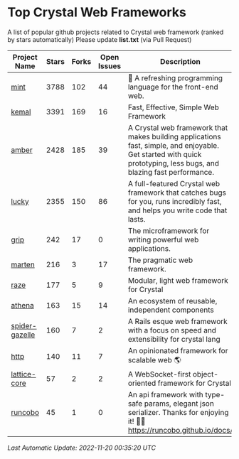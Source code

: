 # Top Crystal Web Frameworks

A list of popular github projects related to Crystal web framework (ranked by stars automatically)
Please update **list.txt** (via Pull Request)

| Project Name | Stars | Forks | Open Issues | Description | Last Commit |
| ------------ | ----- | ----- | ----------- | ----------- | ----------- |
| [mint](https://github.com/mint-lang/mint) |3788|102|44|:leaves: A refreshing programming language for the front-end web.|2022-10-23T14:06:35Z|
| [kemal](https://github.com/kemalcr/kemal) |3391|169|16|Fast, Effective, Simple Web Framework|2022-10-09T10:54:10Z|
| [amber](https://github.com/amberframework/amber) |2428|185|39|A Crystal web framework that makes building applications fast, simple, and enjoyable. Get started with quick prototyping, less bugs, and blazing fast performance.|2022-11-08T22:07:17Z|
| [lucky](https://github.com/luckyframework/lucky) |2355|150|86|A full-featured Crystal web framework that catches bugs for you, runs incredibly fast, and helps you write code that lasts.|2022-11-17T20:54:44Z|
| [grip](https://github.com/grip-framework/grip) |242|17|0|The microframework for writing powerful web applications.|2022-11-05T04:13:37Z|
| [marten](https://github.com/martenframework/marten) |216|3|17|The pragmatic web framework.|2022-11-19T17:24:33Z|
| [raze](https://github.com/samueleaton/raze) |177|5|9|Modular, light web framework for Crystal|2021-01-02T01:20:01Z|
| [athena](https://github.com/athena-framework/athena) |163|15|14|An ecosystem of reusable, independent components|2022-11-18T19:00:22Z|
| [spider-gazelle](https://github.com/spider-gazelle/spider-gazelle) |160|7|2|A Rails esque web framework with a focus on speed and extensibility for crystal lang|2022-10-28T10:40:19Z|
| [http](https://github.com/onyxframework/http) |140|11|7|An opinionated framework for scalable web 🌎|2019-08-13T09:00:30Z|
| [lattice-core](https://github.com/jasonl99/lattice-core) |57|2|2|A WebSocket-first object-oriented framework for Crystal|2017-03-31T23:57:57Z|
| [runcobo](https://github.com/runcobo/runcobo) |45|1|0|An api framework with type-safe params, elegant json serializer. Thanks for enjoying it! 👻👻 https://runcobo.github.io/docs/|2022-03-16T06:43:35Z|

*Last Automatic Update: 2022-11-20 00:35:20 UTC*